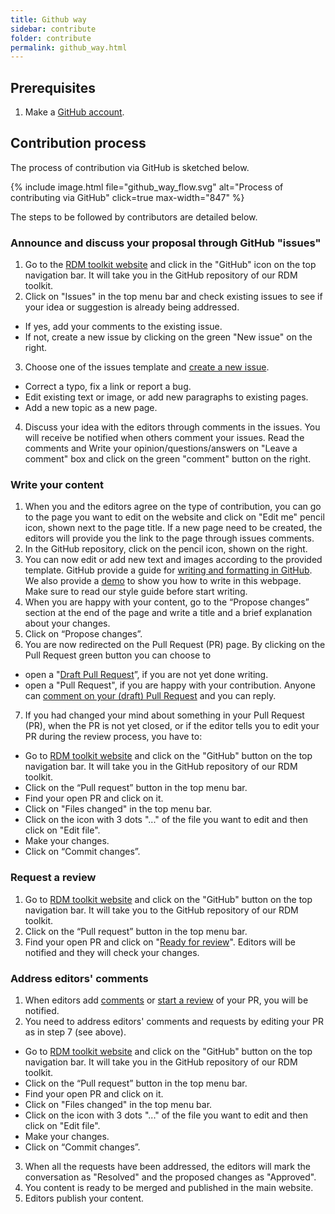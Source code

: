 ```yaml
---
title: Github way
sidebar: contribute
folder: contribute
permalink: github_way.html
---
```



## Prerequisites
1. Make a [GitHub account](https://github.com/join).

## Contribution process
The process of contribution via GitHub is sketched below. 

{% include image.html file="github_way_flow.svg" alt="Process of contributing via GitHub" click=true max-width="847"  %}

The steps to be followed by contributors are detailed below.

### Announce and discuss your proposal through GitHub "issues"
1. Go to the [RDM toolkit website](https://elixir-europe.github.io/rdm-toolkit/) and click in the "GitHub" icon on the top navigation bar. It will take you in the GitHub repository of our RDM toolkit.
2. Click on "Issues" in the top menu bar and check existing issues to see if your idea or suggestion is already being addressed.
  * If yes, add your comments to the existing issue.
  * If not, create a new issue by clicking on the green "New issue" on the right.
3. Choose one of the issues template and [create a new issue](https://docs.github.com/en/github/managing-your-work-on-github/creating-an-issue).
  * Correct a typo, fix a link or report a bug.
  * Edit existing text or image, or add new paragraphs to existing pages.
  * Add a new topic as a new page.
4. Discuss your idea with the editors through comments in the issues. You will receive be notified when others comment your issues. Read the comments and Write your opinion/questions/answers on "Leave a comment" box and click on the green "comment" button on the right.

### Write your content
1. When you and the editors agree on the type of contribution, you can go to the page you want to edit on the website and click on "Edit me" pencil icon, shown next to the page title. If a new page need to be created, the editors will provide you the link to the page through issues comments.
2. In the GitHub repository, click on the pencil icon, shown on the right. 
3. You can now edit or add new text and images according to the provided template. GitHub provide a guide for [writing and formatting in GitHub](https://docs.github.com/en/github/writing-on-github/getting-started-with-writing-and-formatting-on-github). We also provide a [demo](https://elixir-europe.github.io/rdm-toolkit/demo_page.html) to show you how to write in this webpage. Make sure to read our style guide before start writing.
4. When you are happy with your content, go to the “Propose changes” section at the end of the page and write a title and a brief explanation about your changes.
5. Click on “Propose changes”. 
6. You are now redirected on the Pull Request (PR) page. By clicking on the Pull Request green button you can choose to
  * open a "[Draft Pull Request](https://docs.github.com/en/github/collaborating-with-issues-and-pull-requests/about-pull-requests#draft-pull-requests)”, if you are not yet done writing.
  * open a "Pull Request", if you are happy with your contribution.
Anyone can [comment on your (draft) Pull Request](https://docs.github.com/en/github/collaborating-with-issues-and-pull-requests/commenting-on-a-pull-request) and you can reply.
7. If you had changed your mind about something in your Pull Request (PR), when the PR is not yet closed, or if the editor tells you to edit your PR during the review process, you have to:
  * Go to [RDM toolkit website](https://elixir-europe.github.io/rdm-toolkit/) and click on the "GitHub" button on the top navigation bar. It will take you in the GitHub repository of our RDM toolkit.
  * Click on the “Pull request” button in the top menu bar.
  * Find your open PR and click on it.
  * Click on "Files changed" in the top menu bar.
  * Click on the icon with 3 dots "..." of the file you  want to edit and then click on "Edit file".
  * Make your changes.
  * Click on “Commit changes”.
  
### Request a review
1. Go to [RDM toolkit website](https://elixir-europe.github.io/rdm-toolkit/) and click on the "GitHub" button on the top navigation bar. It will take you to the GitHub repository of our RDM toolkit.
2. Click on the “Pull request” button in the top menu bar.
3. Find your open PR and click on "[Ready for review](https://docs.github.com/en/github/collaborating-with-issues-and-pull-requests/changing-the-stage-of-a-pull-request#marking-a-pull-request-as-ready-for-review)". Editors will be notified and they will check your changes.

### Address editors' comments
1. When editors add [comments](https://docs.github.com/en/github/collaborating-with-issues-and-pull-requests/commenting-on-a-pull-request) or [start a review](https://docs.github.com/en/github/collaborating-with-issues-and-pull-requests/reviewing-proposed-changes-in-a-pull-request) of your PR, you will be notified.
2. You need to address editors' comments and requests by editing your PR as in step 7 (see above).
  * Go to [RDM toolkit website](https://elixir-europe.github.io/rdm-toolkit/) and click on the "GitHub" button on the top navigation bar. It will take you in the GitHub repository of our RDM toolkit.
  * Click on the “Pull request” button in the top menu bar.
  * Find your open PR and click on it.
  * Click on "Files changed" in the top menu bar.
  * Click on the icon with 3 dots "..." of the file you  want to edit and then click on "Edit file".
  * Make your changes.
  * Click on “Commit changes”.
3. When all the requests have been addressed, the editors will mark the conversation as "Resolved" and the proposed changes as "Approved".
4. You content is ready to be merged and published in the main website.
5. Editors publish your content.
